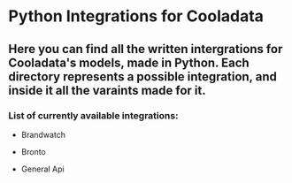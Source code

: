 # Python Integrations for Cooladata

## Here you can find all the written intergrations for Cooladata's models, made in Python. Each directory represents a possible integration, and inside it all the varaints made for it.
                     
### List of currently available integrations:

* Brandwatch

* Bronto

* General Api
